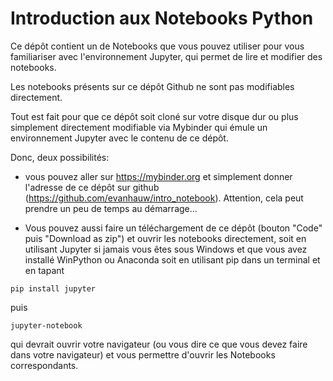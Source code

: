 # Introduction aux Notebooks Python

Ce dépôt contient un de Notebooks que vous pouvez utiliser pour 
vous familiariser avec l'environnement Jupyter, qui permet de lire et modifier des notebooks.

Les notebooks présents sur ce dépôt Github ne sont pas modifiables directement. 

Tout est fait pour que ce dépôt soit cloné sur votre disque dur ou plus simplement directement modifiable via Mybinder qui émule un environnement Jupyter avec le contenu de ce dépôt.

Donc, deux possibilités: 

* vous pouvez aller sur https://mybinder.org et simplement donner l'adresse de 
ce dépôt sur github 
(https://github.com/evanhauw/intro_notebook). Attention, cela 
peut prendre un peu de temps au démarrage...

* Vous pouvez aussi faire un téléchargement de ce dépôt (bouton "Code" puis 
"Download as zip") et ouvrir les notebooks directement, soit en utilisant 
Jupyter si jamais vous êtes sous Windows et que vous avez installé WinPython ou Anaconda
soit en utilisant pip dans un terminal et en tapant
``` 
pip install jupyter
```
puis
```
jupyter-notebook
```
qui devrait ouvrir votre navigateur (ou vous dire ce que vous devez faire dans 
votre navigateur) et vous permettre d'ouvrir les Notebooks correspondants.
